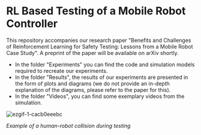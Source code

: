 # RL Based Testing of a Mobile Robot Controller
This repository accompanies our research paper "Benefits and Challenges of Reinforcement Learning for Safety Testing: Lessons from a Mobile Robot Case Study". A preprint of the paper will be available on arXiv shortly.

- In the folder "Experiments" you can find the code and simulation models required to recreate our experiments.
- In the folder "Results", the results of our experiments are presented in the form of plots and diagrams (we do not provide an in-depth explanation of the diagrams, please refer to the paper for this).
- In the folder "Videos", you can find some exemplary videos from the simulation.

![ezgif-1-cacb0eeebc](https://github.com/Huck-KIT/RL-Based-Testing-of-a-Robot-Controller/assets/56551323/6242e132-8a8f-4365-ae6f-aa54ed47e70d)

_Example of a human-robot collision during testing_

